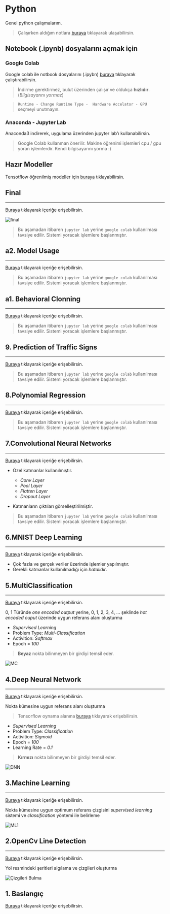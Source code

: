 # Python

Genel python çalışmalarım.

> Çalışırken aldığım notlara [buraya](kaynaklar/genel_notlar.pdf) tıklayarak ulaşabilirsin.

## Notebook (.ipynb) dosyalarını açmak için

### Google Colab

Google colab ile notbook dosyalarını (.ipybn) [buraya](https://colab.research.google.com/) tıklayarak çalıştırabilirsin. 

> İndirme gerektirmez, bulut üzerinden çalışır ve oldukça **hızlıdır**. (*Bilgisayarını yormaz*)

> `Runtime - Change Runtime Type -  Hardware Accelator - GPU` seçmeyi unutmayın.

### Anaconda - Jupyter Lab

Anaconda3 indirerek, uygulama üzerinden jupyter lab'ı kullanabilirsin.

> Google Colab kullanman önerilir. Makine öğrenimi işlemleri cpu / gpu yoran işlemlerdir. Kendi bilgisayarını yorma :)


## Hazır Modeller

Tensotflow öğrenilmiş modeller için [buraya](https://github.com/tensorflow/models/blob/master/research/object_detection/g3doc/detection_model_zoo.md) tıklayabilirsin.

## Final
---
[Buraya](./Final) tıklayarak içeriğe erişebilirsin.

![final](kaynaklar/final.png)

> Bu aşamadan itibaren `jupyter lab` yerine `google colab` kullanılması tavsiye edilir. Sistemi yoracak işlemlere başlanmıştır.

## a2. Model Usage
---
[Buraya](./a2-Behavioral-Clonning) tıklayarak içeriğe erişebilirsin.

> Bu aşamadan itibaren `jupyter lab` yerine `google colab` kullanılması tavsiye edilir. Sistemi yoracak işlemlere başlanmıştır.

## a1. Behavioral Clonning
---

[Buraya](a1-Behavioral-Clonning/Behavioral_Clonning.ipynb) tıklayarak içeriğe erişebilirsin.


> Bu aşamadan itibaren `jupyter lab` yerine `google colab` kullanılması tavsiye edilir. Sistemi yoracak işlemlere başlanmıştır.

## 9. Prediction of Traffic Signs
---

[Buraya](9.Traffic-Signs/TrafficSigns.ipynb) tıklayarak içeriğe erişebilirsin.


> Bu aşamadan itibaren `jupyter lab` yerine `google colab` kullanılması tavsiye edilir. Sistemi yoracak işlemlere başlanmıştır.


## 8.Polynomial Regression 
---

[Buraya](8.Polynomial-Regression/Polynomial-Regression.ipynb) tıklayarak içeriğe erişebilirsin.


> Bu aşamadan itibaren `jupyter lab` yerine `google colab` kullanılması tavsiye edilir. Sistemi yoracak işlemlere başlanmıştır.

## 7.Convolutional Neural Networks
---

[Buraya](7.Convolutional-Neural-Networks/mnist.ipynb) tıklayarak içeriğe erişebilirsin.

* Özel katmanlar kullanılmıştır.

  * *Conv Layer*
  * *Pool Layer*
  * *Flatten Layer*
  * *Dropout Layer*


* Katmanların çıktıları görselleştirilmiştir.

> Bu aşamadan itibaren `jupyter lab` yerine `google colab` kullanılması tavsiye edilir. Sistemi yoracak işlemlere başlanmıştır.

## 6.MNIST Deep Learning
---

[Buraya](6.MNIST-Deep-Learning/mnist.ipynb) tıklayarak içeriğe erişebilirsin.

* Çok fazla ve gerçek veriler üzerinde işlemler yapılmıştır.
* Gerekli katmanlar kullanılmadığı için *hatalıdır*.

## 5.MultiClassification
---

[Buraya](5.MultiClassification) tıklayarak içeriğe erişebilirsin.

0, 1 Türünde *one encoded output* yerine, 0, 1, 2, 3, 4, ... şeklinde *hot encoded ouput* üzerinde uygun referans alanı oluşturma

* *Supervised Learning*
* Problem Type: *Multi-Classification*
* Activition: *Softmax*
* Epoch = *100*

> **Beyaz** nokta bilinmeyen bir girdiyi temsil eder.

![MC](kaynaklar/multi_classification.png)



## 4.Deep Neural Network
---

[Buraya](4.Deep-Neural-Network) tıklayarak içeriğe erişebilirsin.

Nokta kümesine uygun referans alanı oluşturma 

> Tensorflow oynama alanına [buraya](https://playground.tensorflow.org/) tıklayarak erişebilirsin.

* *Supervised Learning*
* Problem Type: *Classification*
* Activition: *Sigmoid*
* Epoch = *100*
* Learning Rate = *0.1*

> **Kırmızı** nokta bilinmeyen bir girdiyi temsil eder.

![DNN](kaynaklar/dnn.png)


## 3.Machine Learning
---

[Buraya](3.Machine-Learning) tıklayarak içeriğe erişebilirsin.

Nokta kümesine uygun optimum referans çizgisini *supervised learning* sistemi ve *classification* yöntemi ile belirleme

![ML1](kaynaklar/ml.gif)

## 2.OpenCv Line Detection
---

[Buraya](2.OpenCv-Line-Detection/) tıklayarak içeriğe erişebilirsin.

Yol resmindeki şeritleri algılama ve çizgileri oluşturma

![Çizgileri Bulma](kaynaklar/cizgileri_bulma.gif)

## 1. Baslangıç

[Buraya](1.Baslangic/) tıklayarak içeriğe erişebilirsin.
